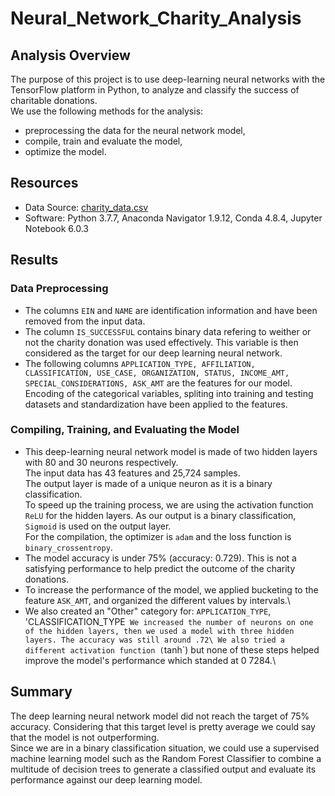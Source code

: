 # Neural_Network_Charity_Analysis

## Analysis Overview
The purpose of this project is to use deep-learning neural networks with the TensorFlow platform in Python, to analyze and classify the success of charitable donations.\
We use the following methods for the analysis:
- preprocessing the data for the neural network model,
- compile, train and evaluate the model,
- optimize the model.

## Resources
- Data Source: [charity_data.csv](https://github.com/cedoula/Neural_Network_Charity_Analysis/blob/main/Resources/charity_data.csv)
- Software: Python 3.7.7, Anaconda Navigator 1.9.12, Conda 4.8.4, Jupyter Notebook 6.0.3

## Results

### Data Preprocessing
- The columns `EIN` and `NAME` are identification information and have been removed from the input data.
- The column `IS_SUCCESSFUL` contains binary data refering to weither or not the charity donation was used effectively. This variable is then considered as the target for our deep learning neural network.
- The following columns `APPLICATION_TYPE, AFFILIATION, CLASSIFICATION, USE_CASE, ORGANIZATION, STATUS, INCOME_AMT, SPECIAL_CONSIDERATIONS, ASK_AMT` are the features for our model.\
Encoding of the categorical variables, spliting into training and testing datasets and standardization have been applied to the features.

### Compiling, Training, and Evaluating the Model
- This deep-learning neural network model is made of two hidden layers with 80 and 30 neurons respectively.\
The input data has 43 features and 25,724 samples.\
The output layer is made of a unique neuron as it is a binary classification.\
To speed up the training process, we are using the activation function `ReLU` for the hidden layers. As our output is a binary classification, `Sigmoid` is used on the output layer.\
For the compilation, the optimizer is `adam` and the loss function is `binary_crossentropy`.
- The model accuracy is under 75% (accuracy: 0.729). This is not a satisfying performance to help predict the outcome of the charity donations.
- To increase the performance of the model, we applied bucketing to the feature `ASK_AMT`,  and organized the different values by intervals.\
- We also created an "Other" category for: `APPLICATION_TYPE`, 'CLASSIFICATION_TYPE`
We increased the number of neurons on one of the hidden layers, then we used a model with three hidden layers. The accuracy was still around .72\
We also tried a different activation function (`tanh`) but none of these steps helped improve the model's performance which standed at 0
7284.\

## Summary
The deep learning neural network model did not reach the target of 75% accuracy. Considering that this target level is pretty average we could say that the model is not outperforming.\
Since we are in a binary classification situation, we could use a supervised machine learning model such as the Random Forest Classifier to combine a multitude of decision trees to generate a classified output and evaluate its performance against our deep learning model.
